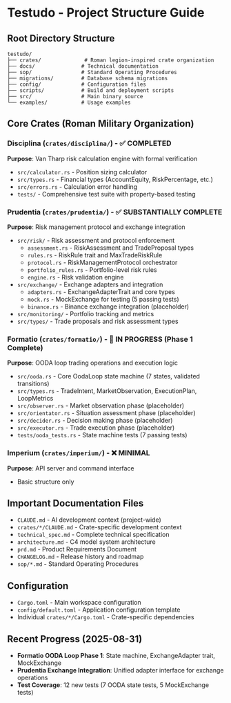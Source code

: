 # Testudo - Project Structure Guide

## Root Directory Structure
```
testudo/
├── crates/              # Roman legion-inspired crate organization
├── docs/               # Technical documentation
├── sop/                # Standard Operating Procedures
├── migrations/         # Database schema migrations
├── config/             # Configuration files
├── scripts/            # Build and deployment scripts
├── src/                # Main binary source
└── examples/           # Usage examples
```

## Core Crates (Roman Military Organization)

### Disciplina (`crates/disciplina/`) - ✅ COMPLETED
**Purpose**: Van Tharp risk calculation engine with formal verification
- `src/calculator.rs` - Position sizing calculator
- `src/types.rs` - Financial types (AccountEquity, RiskPercentage, etc.)
- `src/errors.rs` - Calculation error handling
- `tests/` - Comprehensive test suite with property-based testing

### Prudentia (`crates/prudentia/`) - ✅ SUBSTANTIALLY COMPLETE
**Purpose**: Risk management protocol and exchange integration
- `src/risk/` - Risk assessment and protocol enforcement
  - `assessment.rs` - RiskAssessment and TradeProposal types
  - `rules.rs` - RiskRule trait and MaxTradeRiskRule
  - `protocol.rs` - RiskManagementProtocol orchestrator
  - `portfolio_rules.rs` - Portfolio-level risk rules
  - `engine.rs` - Risk validation engine
- `src/exchange/` - Exchange adapters and integration
  - `adapters.rs` - ExchangeAdapterTrait and core types
  - `mock.rs` - MockExchange for testing (5 passing tests)
  - `binance.rs` - Binance exchange integration (placeholder)
- `src/monitoring/` - Portfolio tracking and metrics
- `src/types/` - Trade proposals and risk assessment types

### Formatio (`crates/formatio/`) - 🚧 IN PROGRESS (Phase 1 Complete)
**Purpose**: OODA loop trading operations and execution logic
- `src/ooda.rs` - Core OodaLoop state machine (7 states, validated transitions)
- `src/types.rs` - TradeIntent, MarketObservation, ExecutionPlan, LoopMetrics
- `src/observer.rs` - Market observation phase (placeholder)
- `src/orientator.rs` - Situation assessment phase (placeholder)
- `src/decider.rs` - Decision making phase (placeholder)
- `src/executor.rs` - Trade execution phase (placeholder)
- `tests/ooda_tests.rs` - State machine tests (7 passing tests)

### Imperium (`crates/imperium/`) - ❌ MINIMAL
**Purpose**: API server and command interface
- Basic structure only

## Important Documentation Files
- `CLAUDE.md` - AI development context (project-wide)
- `crates/*/CLAUDE.md` - Crate-specific development context
- `technical_spec.md` - Complete technical specification
- `architecture.md` - C4 model system architecture
- `prd.md` - Product Requirements Document
- `CHANGELOG.md` - Release history and roadmap
- `sop/*.md` - Standard Operating Procedures

## Configuration
- `Cargo.toml` - Main workspace configuration
- `config/default.toml` - Application configuration template
- Individual `crates/*/Cargo.toml` - Crate-specific dependencies

## Recent Progress (2025-08-31)
- **Formatio OODA Loop Phase 1**: State machine, ExchangeAdapter trait, MockExchange
- **Prudentia Exchange Integration**: Unified adapter interface for exchange operations
- **Test Coverage**: 12 new tests (7 OODA state tests, 5 MockExchange tests)